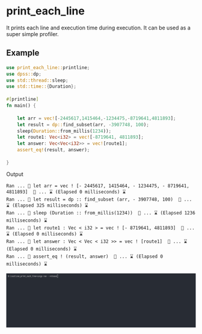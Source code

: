 # print_each_line
It prints each line and execution time during execution. It can be used as a super simple profiler.

## Example

```rust
use print_each_line::printline;
use dpss::dp;
use std::thread::sleep;
use std::time::{Duration};

#[printline]
fn main() {
    
    let arr = vec![-2445617,1415464,-1234475,-8719641,4811893];
    let result = dp::find_subset(arr, -3907748, 100);
    sleep(Duration::from_millis(1234));
    let route1: Vec<i32> = vec![-8719641, 4811893];
    let answer: Vec<Vec<i32>> = vec![route1];
    assert_eq!(result, answer);

}
```

Output 
```
Ran ... 📄 let arr = vec ! [- 2445617, 1415464, - 1234475, - 8719641, 4811893]  📄 ... ⌛ (Elapsed 0 milliseconds) ⌛
Ran ... 📄 let result = dp :: find_subset (arr, - 3907748, 100)  📄 ... ⌛ (Elapsed 325 milliseconds) ⌛
Ran ... 📄 sleep (Duration :: from_millis(1234))  📄 ... ⌛ (Elapsed 1236 milliseconds) ⌛
Ran ... 📄 let route1 : Vec < i32 > = vec ! [- 8719641, 4811893]  📄 ... ⌛ (Elapsed 0 milliseconds) ⌛
Ran ... 📄 let answer : Vec < Vec < i32 >> = vec ! [route1]  📄 ... ⌛ (Elapsed 0 milliseconds) ⌛
Ran ... 📄 assert_eq ! (result, answer)  📄 ... ⌛ (Elapsed 0 milliseconds) ⌛
```

![example](example.gif)